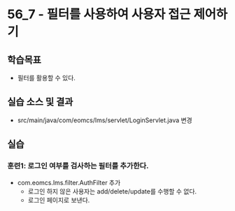# 56_7 - 필터를 사용하여 사용자 접근 제어하기 

## 학습목표

- 필터를 활용할 수 있다.

## 실습 소스 및 결과

- src/main/java/com/eomcs/lms/servlet/LoginServlet.java 변경


## 실습  

### 훈련1: 로그인 여부를 검사하는 필터를 추가한다.

- com.eomcs.lms.filter.AuthFilter 추가
  - 로그인 하지 않은 사용자는 add/delete/update를 수행할 수 없다.
  - 로그인 페이지로 보낸다.
  
